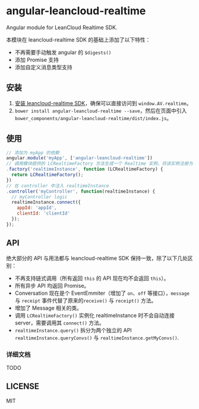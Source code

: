 angular-leancloud-realtime
====
Angular module for LeanCloud Realtime SDK.

本模块在 leancloud-realtime SDK 的基础上添加了以下特性：

- 不再需要手动触发 angular 的 `$digests()`
- 添加 Promise 支持
- 添加自定义消息类型支持

## 安装
1. [安装 leancloud-realtime SDK](https://leancloud.cn/docs/js_realtime.html#安装与配置)，确保可以直接访问到 `window.AV.realtime`。
2. `bower install angular-leancloud-realtime --save`，然后在页面中引入 `bower_components/angular-leancloud-realtime/dist/index.js`。

## 使用
```javascript
// 添加为 myApp 的依赖
angular.module('myApp', ['angular-leancloud-realtime'])
// 调用模块提供的 LCRealtimeFactory 方法生成一个 Realtime 实例，将该实例注册为 realtimeInstance
.factory('realtimeInstance', function (LCRealtimeFactory) {
  return LCRealtimeFactory();
})
// 在 controller 中注入 realtimeInstance
.controller('myController', function(realtimeInstance) {
  // myController logic
  realtimeInstance.connect({
    appId: 'appId',
    clientId: 'clientId'
  });
});
```

## API
绝大部分的 API 与用法都与 leancloud-realtime SDK 保持一致，除了以下几处区别：

* 不再支持链式调用（所有返回 `this` 的 API 现在均不会返回 `this`）。
* 所有异步 API 均返回 Promise。
* Conversation 现在是个 EventEmmiter（增加了 `on`、`off` 等接口），`message` 与 `receipt` 事件代替了原来的`receive()` 与 `receipt()` 方法。
* 增加了 Message 相关的类。
* 调用 `LCRealtimeFactory()` 实例化 realtimeInstance 时不会自动连接 server，需要调用其 `connect()` 方法。
* `realtimeInstance.query()` 拆分为两个独立的 API `realtimeInstance.queryConvs()` 与 `realtimeInstance.getMyConvs()`.

### 详细文档
TODO

## LICENSE

MIT
